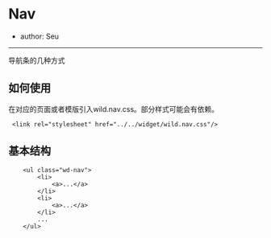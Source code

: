 # Nav

- author: Seu

---

导航条的几种方式

## 如何使用

在对应的页面或者模版引入wild.nav.css。部分样式可能会有依赖。

````
 <link rel="stylesheet" href="../../widget/wild.nav.css"/>
````

## 基本结构

````
    <ul class="wd-nav">
        <li>
            <a>...</a>
        </li>
        <li>
            <a>...</a>
        </li>
        ...
    </ul>
````
